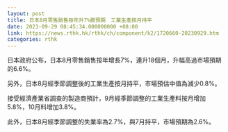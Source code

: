 ```yaml
---
layout: post
title: 日本8月零售銷售按年升7%勝預期　工業生產按月持平
date: 2023-09-29 08:45:34.000000000 +08:00
link: https://news.rthk.hk/rthk/ch/component/k2/1720660-20230929.htm
categories: rthk
---
```


日本政府公布，日本8月零售銷售按年增長7%，連升18個月，升幅高過市場預期的6.6%。

另外，日本8月經季節調整後的工業生產按月持平，市場預估中值為減少0.8%。

接受經濟產業省調查的製造商預計，9月經季節調整的工業生產料按月增加5.8%，10月料增加3.8%。

此外，日本8月經季節調整的失業率為2.7%，與7月持平，市場預期為2.6%。
